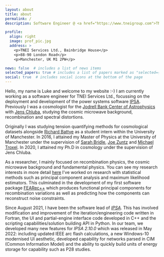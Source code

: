 ```yaml
---
layout: about
title: about
permalink: /
description: Software Engineer @ <a href="https://www.tneigroup.com">TNEI</a> | Cosmology researcher | He/him/his

profile:
  align: right
  image: prof_pic.jpg
  address: >
    <p>TNEI Services Ltd., Bainbridge House</p>
    <p>88-90 London Road</p>
    <p>Manchester, UK M1 2PW</p>

news: false  # includes a list of news items
selected_papers: true # includes a list of papers marked as "selected={true}"
social: true  # includes social icons at the bottom of the page
---
```


Hello, my name is Luke and welcome to my website :-) I am currently working as a software engineer for TNEI Services Ltd., focussing on the deployment and development of the power systems software [IPSA](https://www.ipsa-power.com). Previously I was a cosmologist for the [Jodrell Bank Center of Astrophysics](https://www.jb.man.ac.uk) with [Jens Chluba](http://www.jb.man.ac.uk/~jchluba/Science/index.html), studying the cosmic microwave background, recombination and spectral distortions.

Originally I was studying tension quantifying methods for cosmological datasets alongside [Richard Battye](https://en.wikipedia.org/wiki/Richard_Battye) as a student intern within the University of Manchester. In 2016, I attained my Master of Physics at the University of Manchester under the supervision of [Sarah Bridle](http://sarahbridle.net/), [Joe Zuntz](ttps://www.ph.ed.ac.uk/people/joe-zuntz) and [Michael Troxel](https://scholars.duke.edu/person/michael.troxel). In 2020, I attained my Ph.D in cosmology under the supervision of Jens Chluba.  

As a researcher, I mainly focused on recombination physics, the cosmic microwave background and fundamental physics. You can see my research interests in more detail [here](/projects/research) I've worked on research with statistical methods such as principal component analysis and maximum likelihood estimators. This culminated in the development of my first software package [FEARec++](/projects/fearec) which produces functional principal components for recombination variations as well as predicting how the components can reconstruct noise constraints.

Since August 2021, I have been the software lead of [_IPSA_](https://www.ipsa-power.com). This has involved modification and improvement of the iteration/engineering code written in Fortran, the UI and partial-engine interface code developed in C++ and the scripting capabilities/solution building API in Python. In our team, we developed many new features for _IPSA 2.10.0_ which was released in May 2022: including updated IEEE arc flash calculations, a new Windows-10 modernised UI aesthetic, developed capability for networks parsed in CIM (Common Information Model) and the ability to quickly build units of energy storage for capability such as P28 studies.  
